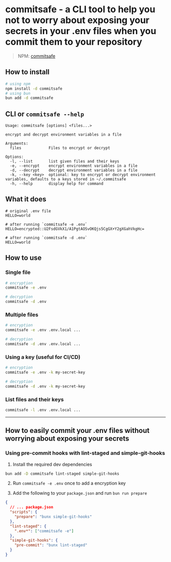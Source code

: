 # commitsafe - a CLI tool to help you not to worry about exposing your secrets in your .env files when you commit them to your repository

> NPM: [commitsafe](https://www.npmjs.com/package/commitsafe)

## How to install

```bash
# using npm
npm install -d commitsafe
# using bun
bun add -d commitsafe
```

## CLI or `commitsafe --help`

```
Usage: commitsafe [options] <files...>

encrypt and decrypt environment variables in a file

Arguments:
  files            Files to encrypt or decrypt

Options:
  -l, --list       list given files and their keys
  -e, --encrypt    encrypt environment variables in a file
  -d, --decrypt    decrypt environment variables in a file
  -k, --key <key>  optional: key to encrypt or decrypt environment variables, defaults to a keys stored in ~/.commitsafe
  -h, --help       display help for command
```

## What it does

```env
# original .env file
HELLO=world

# after running `commitsafe -e .env`
HELLO=encrypted::U2FsdGVkX1/A1PgtAOSvOKQjs5CgGX+Y2gXGahVkgHc=

# after running `commitsafe -d .env`
HELLO=world
```

## How to use

### Single file

```bash
# encryption
commitsafe -e .env

# decryption
commitsafe -d .env
```

### Multiple files

```bash
# encryption
commitsafe -e .env .env.local ...

# decryption
commitsafe -d .env .env.local ...
```

### Using a key (useful for CI/CD)

```bash
# encryption
commitsafe -e .env -k my-secret-key

# decryption
commitsafe -d .env -k my-secret-key
```

### List files and their keys

```bash
commitsafe -l .env .env.local ...
```

---

## How to easily commit your .env files without worrying about exposing your secrets

### Using pre-commit hooks with lint-staged and simple-git-hooks

1. Install the required dev dependencies

```bash
bun add -D commitsafe lint-staged simple-git-hooks
```

2. Run `commitsafe -e .env` once to add a encryption key

3. Add the following to your `package.json` and run `bun run prepare`

```json
{
  // ... package.json
  "scripts": {
    "prepare": "bunx simple-git-hooks"
  },
  "lint-staged": {
    ".env*": ["commitsafe -e"]
  },
  "simple-git-hooks": {
    "pre-commit": "bunx lint-staged"
  }
}
```
